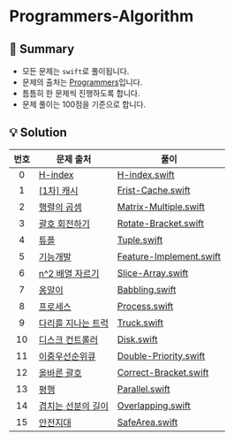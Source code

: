 # Programmers-Algorithm

## 👋 Summary
- 모든 문제는 `swift`로 풀이됩니다.
- 문제의 출처는 [Programmers](https://programmers.co.kr/)입니다.
- 틈틈히 한 문제씩 진행하도록 합니다.
- 문제 풀이는 100점을 기준으로 합니다.

## 💡 Solution
|번호|문제 출처|풀이|
|:---:|---|---|
|0|[H-index](https://school.programmers.co.kr/learn/courses/30/lessons/42747)|[H-index.swift](https://github.com/jxxnnee/Programmers-Algorithm/blob/main/Algorithms/H-index.swift)|
|1|[[1차]&nbsp;캐시](https://school.programmers.co.kr/learn/courses/30/lessons/17680)|[Frist-Cache.swift](https://github.com/jxxnnee/Programmers-Algorithm/blob/main/Algorithms/Frist-Cache.swift)|
|2|[행렬의 곱셈](https://school.programmers.co.kr/learn/courses/30/lessons/12949)|[Matrix-Multiple.swift](https://github.com/jxxnnee/Programmers-Algorithm/blob/main/Algorithms/Matrix-Multiple.swift)|
|3|[괄호 회전하기](https://school.programmers.co.kr/learn/courses/30/lessons/76502)|[Rotate-Bracket.swift](https://github.com/jxxnnee/Programmers-Algorithm/blob/main/Algorithms/Rotate-Bracket.swift)|
|4|[튜플](https://school.programmers.co.kr/learn/courses/30/lessons/64065)|[Tuple.swift](https://github.com/jxxnnee/Programmers-Algorithm/blob/main/Algorithms/Tuple.swift)|
|5|[기능개발](https://school.programmers.co.kr/learn/courses/30/lessons/42586)|[Feature-Implement.swift](https://github.com/jxxnnee/Programmers-Algorithm/blob/main/Algorithms/Feature-Implement.swift)|
|6|[n^2 배열 자르기](https://school.programmers.co.kr/learn/courses/30/lessons/87390)|[Slice-Array.swift](https://github.com/jxxnnee/Programmers-Algorithm/blob/main/Algorithms/Slice-Array.swift)|
|7|[옹알이](https://school.programmers.co.kr/learn/courses/30/lessons/120956)|[Babbling.swift](https://github.com/jxxnnee/Programmers-Algorithm/blob/main/Algorithms/Babbling.swift)|
|8|[프로세스](https://school.programmers.co.kr/learn/courses/30/lessons/42587)|[Process.swift](https://github.com/jxxnnee/Programmers-Algorithm/blob/main/Algorithms/Process.swift)|
|9|[다리를 지나는 트럭](https://school.programmers.co.kr/learn/courses/30/lessons/42583)|[Truck.swift](https://github.com/jxxnnee/Programmers-Algorithm/blob/main/Algorithms/Truck.swift)|
|10|[디스크 컨트롤러](https://school.programmers.co.kr/learn/courses/30/lessons/42627)|[Disk.swift](https://github.com/jxxnnee/Programmers-Algorithm/blob/main/Algorithms/Disk.swift)|
|11|[이중우선순위큐](https://school.programmers.co.kr/learn/courses/30/lessons/42628)|[Double-Priority.swift](https://github.com/jxxnnee/Programmers-Algorithm/blob/main/Algorithms/Double-Priority.swift)|
|12|[올바른 괄호](https://school.programmers.co.kr/learn/courses/30/lessons/12909)|[Correct-Bracket.swift](https://github.com/jxxnnee/Programmers-Algorithm/blob/main/Algorithms/Correct-Bracket.swift)|
|13|[평행](https://school.programmers.co.kr/learn/courses/30/lessons/120875)|[Parallel.swift](https://github.com/jxxnnee/Programmers-Algorithm/blob/main/Algorithms/Parallel.swift)|
|14|[겹치는 선분의 길이](https://school.programmers.co.kr/learn/courses/30/lessons/120876)|[Overlapping.swift](https://github.com/jxxnnee/Programmers-Algorithm/blob/main/Algorithms/Overlapping.swift)|
|15|[안전지대](https://school.programmers.co.kr/learn/courses/30/lessons/120866)|[SafeArea.swift](https://github.com/jxxnnee/Programmers-Algorithm/blob/main/Algorithms/SafeArea.swift)|
